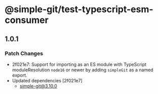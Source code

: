 # @simple-git/test-typescript-esm-consumer

## 1.0.1
### Patch Changes

- 2f021e7: Support for importing as an ES module with TypeScript moduleResolution `node16` or newer by adding
  `simpleGit` as a named export.
- Updated dependencies [2f021e7]
  - simple-git@3.10.0
